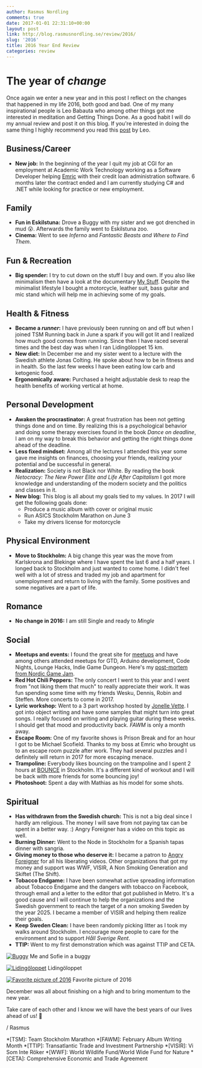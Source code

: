 ```yaml
---
author: Rasmus Nordling
comments: true
date: 2017-01-01 22:31:10+00:00
layout: post
link: http://blog.rasmusnordling.se/review/2016/
slug: '2016'
title: 2016 Year End Review
categories: review
---
```


# The year of _change_

Once again we enter a new year and in this post I reflect on the changes that happened in my life 2016, both good and bad.
One of my many inspirational people is Leo Babauta who among other things got me interested in meditation and Getting Things Done. As a good habit I will do my annual review and post it on this blog. If you're interested in doing the same thing I highly recommend you read this [post](https://zenhabits.net/yearend/) by Leo. <!--more-->

## Business/Career

- **New job:** In the beginning of the year I quit my job at CGI for an employment at Academic Work Technology working as a Software Developer helping [Emric](http://emric.com) with their credit loan administration software. 6 months later the contract ended and I am currently studying C# and .NET while looking for practice or new employment.

## Family

- **Fun in Eskilstuna:** Drove a Buggy with my sister and we got drenched in mud 😮. Afterwards the family went to Eskilstuna zoo.
- **Cinema:** Went to see _Inferno_ and _Fantastic Beasts and Where to Find Them_.

## Fun & Recreation

- **Big spender:** I try to cut down on the stuff I buy and own. If you also like minimalism then have a look at the documentary [My Stuff](http://mystuffmovie.com/). Despite the minimalist lifestyle I bought a motorcycle, leather suit, bass guitar and mic stand which will help me in achieving some of my goals.

## Health & Fitness

- **Became a _runner_:** I have previously been running on and off but when I joined TSM Running back in June a spark if you will got lit and I realized how much good comes from running. Since then I have raced several times and the best day was when I ran Lidingöloppet 15 km.
- **New diet:** In December me and my sister went to a lecture with the Swedish athlete Jonas Colting. He spoke about how to be in fitness and in health. So the last few weeks I have been eating low carb and ketogenic food.
- **Ergonomically aware:** Purchased a height adjustable desk to reap the health benefits of working vertical at home.

## Personal Development

- **Awaken the procrastinator:** A great frustration has been not getting things done and on time. By realizing this is a psychological behavior and doing some therapy exercises found in the book _Dance on deadline_, I am on my way to break this behavior and getting the right things done ahead of the deadline.
- **Less fixed mindset:** Among all the lectures I attended this year some gave me insights on finances, choosing your friends, realizing your potential and be successful in general.
- **Realization:** Society is not Black nor White. By reading the book _Netocracy: The New Power Elite and Life After Capitalism_ I got more knowledge and understanding of the modern society and the politics and classes in it.
- **New blog:** This blog is all about my goals tied to my values. In 2017 I will get the following goals done:
  - Produce a music album with cover or original music
  - Run ASICS Stockholm Marathon on June 3
  - Take my drivers license for motorcycle

## Physical Environment

- **Move to Stockholm:** A big change this year was the move from Karlskrona and Blekinge where I have spent the last 6 and a half years. I longed back to Stockholm and just wanted to come home. I didn't feel well with a lot of stress and traded my job and apartment for unemployment and return to living with the family. Some positives and some negatives are a part of life.

## Romance

- **No change in 2016:** I am still Single and ready to _Mingle_

## Social

- **Meetups and events:** I found the great site for [meetups](https://www.meetup.com/) and have among others attended meetups for GTD, Arduino development, Code Nights, Lounge Hacks, Indie Game Dungeon. Here's my [post-mortem from Nordic Game Jam](/2016/04/nordic-game-jam-2016-post-mortem.html).
- **Red Hot Chili Peppers:** The only concert I went to this year and I went from "not liking them that much" to really appreciate their work. It was fun spending some time with my friends Wesku, Dennis, Robin and Steffen. More concerts to come in 2017.
- **Lyric workshop:** Went to a 3 part workshop hosted by [Jonelle Vette](http://www.vettemusic.com/). I got into object writing and have some samples that might turn into great songs. I really focused on writing and playing guitar during these weeks. I should get that mood and productivity back. _FAWM_ is only a month away.
- **Escape Room:** One of my favorite shows is Prison Break and for an hour I got to be Michael Scofield. Thanks to my boss at Emric who brought us to an escape room puzzle after work. They had several puzzles and I definitely will return in 2017 for more escaping menace.
- **Trampoline:** Everybody likes bouncing on the trampoline and I spent 2 hours at [BOUNCE](https://www.youtube.com/watch?v=5x2b5-Esf5Q) in Stockholm. It's a different kind of workout and I will be back with more friends for some bouncing joy!
- **Photoshoot:** Spent a day with Mathias as his model for some shots.

## Spiritual

- **Has withdrawn from the Swedish church:** This is not a big deal since I hardly am religious. The money I will save from not paying tax can be spent in a better way. :) Angry Foreigner has a video on this topic as well.
- **Burning Dinner:** Went to the Node in Stockholm for a Spanish tapas dinner with sangria.
- **Giving money to those who deserve it:** I became a patron to [Angry Foreigner](https://www.patreon.com/EABT) for all his liberating videos. Other organizations that got my money and support was WWF, VISIR, A Non Smoking Generation and Skiftet (The Shift).
- **Tobacco Endgame:** I have been somewhat active spreading information about Tobacco Endgame and the dangers with tobacco on Facebook, through email and a letter to the editor that got published in Metro. It's a good cause and I will continue to help the organizations and the Swedish government to reach the target of a non smoking Sweden by the year 2025. I became a member of VISIR and helping them realize their goals.
- **Keep Sweden Clean:** I have been randomly picking litter as I took my walks around Stockholm. I encourage more people to care for the environment and to support _Håll Sverige Rent_.
- **TTIP:** Went to my first demonstration which was against TTIP and CETA.

[![Buggy](/assets/images/buggy.jpg)](/assets/images/buggy.jpg)
Me and Sofie in a buggy

[![Lidingöloppet](/assets/images/lidingo-2016.jpg)](/assets/images/lidingo-2016.jpg)
Lidingöloppet

[![Favorite picture of 2016](/assets/images/me-2016.jpg)](/assets/images/me-2016.jpg)
Favorite picture of 2016

December was all about finishing on a high and to bring momentum to the new year.

Take care of each other and I know we will have the best years of our lives ahead of us! 🙂

/ Rasmus

  *[TSM]: Team Stockholm Marathon
  *[FAWM]: February Album Writing Month
  *[TTIP]: Transatlantic Trade and Investment Partnership
  *[VISIR]: Vi Som Inte Röker
  *[WWF]: World Wildlife Fund/World Wide Fund for Nature
  *[CETA]: Comprehensive Economic and Trade Agreement